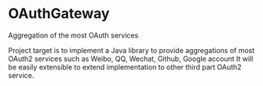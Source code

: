 # OAuthGateway
Aggregation of the most OAuth services

Project target is to implement a Java library to provide aggregations of most OAuth2 services such as Weibo, QQ, Wechat, Github, Google account
It will be easily extensible to extend implementation to other third part OAuth2 service.
